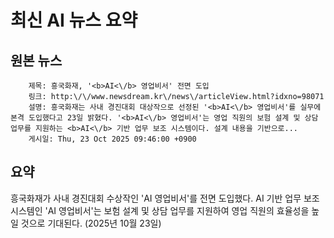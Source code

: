 # 최신 AI 뉴스 요약

## 원본 뉴스
		제목: 흥국화재, '<b>AI<\/b> 영업비서' 전면 도입
		링크: http:\/\/www.newsdream.kr\/news\/articleView.html?idxno=98071
		설명: 흥국화재는 사내 경진대회 대상작으로 선정된 '<b>AI<\/b> 영업비서'를 실무에 본격 도입했다고 23일 밝혔다. '<b>AI<\/b> 영업비서'는 영업 직원의 보험 설계 및 상담 업무를 지원하는 <b>AI<\/b> 기반 업무 보조 시스템이다. 설계 내용을 기반으로... 
		게시일: Thu, 23 Oct 2025 09:46:00 +0900


## 요약
흥국화재가 사내 경진대회 수상작인 'AI 영업비서'를 전면 도입했다. AI 기반 업무 보조 시스템인 'AI 영업비서'는 보험 설계 및 상담 업무를 지원하여 영업 직원의 효율성을 높일 것으로 기대된다. (2025년 10월 23일)
